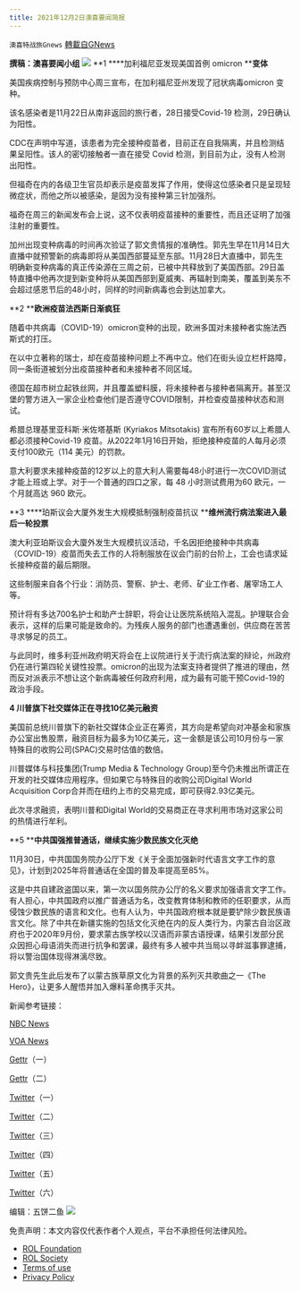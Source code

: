 ```yaml
---
title: 2021年12月2日澳喜要闻简报
---
```

`澳喜特战旅Gnews` [轉載自GNews](https://gnews.org/zh-hans/1713531/)

**撰稿：澳喜要闻小组**
![](https://assets.gnews.org/wp-content/uploads/2021/12/Picture1-10.jpg)
**1 ****加利福尼亚发现美国首例 omicron ****变体**

美国疾病控制与预防中心周三宣布，在加利福尼亚州发现了冠状病毒omicron 变种。

该名感染者是11月22日从南非返回的旅行者，28日接受Covid-19 检测，29日确认为阳性。

CDC在声明中写道，该患者为完全接种疫苗者，目前正在自我隔离，并且检测结果呈阳性。该人的密切接触者一直在接受 Covid 检测，到目前为止，没有人检测出阳性。

但福奇在内的各级卫生官员却表示是疫苗发挥了作用，使得这位感染者只是呈现轻微症状，而他之所以被感染，是因为没有接种第三针加强剂。

福奇在周三的新闻发布会上说，这不仅表明疫苗接种的重要性，而且还证明了加强注射的重要性。

加州出现变种病毒的时间再次验证了郭文贵情报的准确性。郭先生早在11月14日大直播中就预警新的病毒即将从美国西部蔓延至东部。11月28日大直播中，郭先生明确新变种病毒的真正传染源在三周之前，已被中共释放到了美国西部。29日盖特直播中他再次提到新变种将从美国西部到夏威夷、再辐射到南美，覆盖到美东不会超过感恩节后的48小时，同样的时间新病毒也会到达加拿大。

**2 ****欧洲疫苗法西斯日渐疯狂**

随着中共病毒（COVID-19）omicron变种的出现，欧洲多国对未接种者实施法西斯式的打压。

在以中立著称的瑞士，却在疫苗接种问题上不再中立。他们在街头设立栏杆路障，同一条街道被划分出疫苗接种者和未接种者不同区域。

德国在超市树立起铁丝网，并且覆盖塑料膜，将未接种者与接种者隔离开。甚至汉堡的警方进入一家企业检查他们是否遵守COVID限制，并检查疫苗接种状态和测试。

希腊总理基里亚科斯·米佐塔基斯 (Kyriakos Mitsotakis) 宣布所有60岁以上希腊人都必须接种Covid-19 疫苗。从2022年1月16日开始，拒绝接种疫苗的人每月必须支付100欧元（114 美元）的罚款。

意大利要求未接种疫苗的12岁以上的意大利人需要每48小时进行一次COVID测试才能上班或上学。对于一个普通的四口之家，每 48 小时测试费用为60 欧元，一个月就高达 960 欧元。

**3 ****珀斯议会大厦外发生大规模抵制强制疫苗抗议 ****维州流行病法案进入最后一轮投票**

澳大利亚珀斯议会大廈外发生大规模抗议活动，千名因拒绝接种中共病毒（COVID-19）疫苗而失去工作的人将制服放在议会门前的台阶上，工会也请求延长接种疫苗的最后期限。

这些制服来自各个行业：消防员、警察、护士、老师、矿业工作者、屠宰场工人等。

预计将有多达700名护士和助产士辞职，将会让让医院系统陷入混乱。护理联合会表示，这样的后果可能是致命的。为残疾人服务的部门也遭遇重创，供应商在苦苦寻求够足的员工。

与此同时，维多利亚州政府明天将会在上议院进行关于流行病法案的辩论，州政府仍在进行第四轮关键性投票。omicron的出现为法案支持者提供了推进的理由，然而反对派表示不想让这个新病毒被任何政府利用，成为最有可能干预Covid-19的政治手段。

**4 ****川普旗下社交媒体正在寻找10****亿美元融资**

美国前总统川普旗下的新社交媒体企业正在筹资，其方向是希望向对冲基金和家族办公室出售股票，融资目标为最多为10亿美元，这一金额是该公司10月份与一家特殊目的收购公司(SPAC)交易时估值的数倍。

川普媒体与科技集团(Trump Media & Technology Group)至今仍未推出所谓正在开发的社交媒体应用程序。但如果它与特殊目的收购公司Digital World Acquisition Corp合并而在纽约上市的交易完成，即可获得2.93亿美元。

此次寻求融资，表明川普和Digital World的交易商正在寻求利用市场对这家公司的热情进行牟利。

**5 ****中共国强推普通话，继续实施少数民族文化灭绝**

11月30日，中共国国务院办公厅下发《关于全面加强新时代语言文字工作的意见》，计划到2025年将普通话在全国的普及率提高至85%。

这是中共自建政盗国以来，第一次以国务院办公厅的名义要求加强语言文字工作。有人担心，中共国政府以推广普通话为名，改变教育体制和教师的任职要求，从而侵蚀少数民族的语言和文化。也有人认为，中共国政府根本就是要铲除少数民族语言文化。除了中共在新疆实施的包括文化灭绝在内的反人类行为，内蒙古自治区政府也于2020年9月份，要求蒙古族学校以汉语而非蒙古语授课，结果引发部分民众因担心母语消失而进行抗争和罢课，最终有多人被中共当局以寻衅滋事罪逮捕，将以警治国体现得淋漓尽致。

郭文贵先生此后发布了以蒙古族草原文化为背景的系列灭共歌曲之一《The Hero》，让更多人醒悟并加入爆料革命携手灭共。

新闻参考链接：

[NBC News](https://www.nbcnews.com/news/us-news/omicron-variant-found-california-rcna6909?cid=ed_npd_bn_tw_bn)

[VOA News](https://www.voachinese.com/a/China-says-85-percentage-of-citizens-will-use-Mandarin-by-2025-20211202/6335327.html)

[Gettr](https://www.gettr.com/post/pifxnf3d3b)（一）

[Gettr](https://www.gettr.com/post/piex4f28ce)（二）

[Twitter](https://twitter.com/Pancho66196600/status/1465826058213605377)（一）

[Twitter](https://twitter.com/feelsogoodnow/status/1465860090662047747)（二）

[Twitter](https://twitter.com/feelsogoodnow/status/1466064619647090688)（三）

[Twitter](https://twitter.com/Pancho66196600/status/1465786939286585345)（四）

[Twitter](https://twitter.com/feelsogoodnow/status/1465970091141386242)（五）

[Twitter](https://twitter.com/MilesSeven4/status/1466031899726417934)（六）

编辑：五饼二鱼
![](https://assets.gnews.org/wp-content/uploads/2021/12/TA1.jpg)
 

免责声明：本文内容仅代表作者个人观点，平台不承担任何法律风险。

- [ROL Foundation](https://rolfoundation.org/)
- [ROL Society](https://rolsociety.org/)
- [Terms of use](https://gnews.org/terms-of-use-3/)
- [Privacy Policy](https://gnews.org/privacy-policy/)
